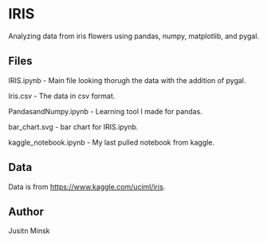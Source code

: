 # IRIS

Analyzing data from iris flowers using pandas, numpy, matplotlib, and pygal.

## Files

IRIS.ipynb - Main file looking thorugh the data with the addition of pygal.

Iris.csv - The data in csv format.

PandasandNumpy.ipynb - Learning tool I made for pandas.

bar_chart.svg - bar chart for IRIS.ipynb.

kaggle_notebook.ipynb - My last pulled notebook from kaggle.

## Data

Data is from https://www.kaggle.com/uciml/iris.

## Author

Jusitn Minsk
